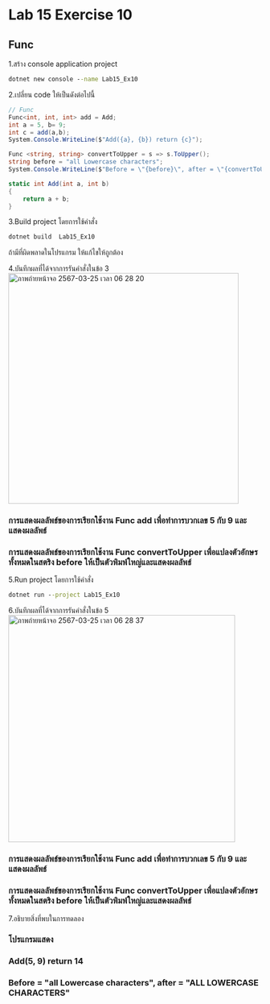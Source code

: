 # Lab 15 Exercise 10

## Func

1.สร้าง console application project

```cmd
dotnet new console --name Lab15_Ex10
```

2.เปลี่ยน code ให้เป็นดังต่อไปนี้

```cs
// Func
Func<int, int, int> add = Add;
int a = 5, b= 9;
int c = add(a,b);
System.Console.WriteLine($"Add({a}, {b}) return {c}");

Func <string, string> convertToUpper = s => s.ToUpper();
string before = "all Lowercase characters";
System.Console.WriteLine($"Before = \"{before}\", after = \"{convertToUpper(before)}\"");

static int Add(int a, int b)
{
    return a + b;
}
```

3.Build project โดยการใช้คำสั่ง

```cmd
dotnet build  Lab15_Ex10
```

ถ้ามีที่ผิดพลาดในโปรแกรม ให้แก้ไขให้ถูกต้อง

4.บันทึกผลที่ได้จากการรันคำสั่งในข้อ 3
<img width="458" alt="ภาพถ่ายหน้าจอ 2567-03-25 เวลา 06 28 20" src="https://github.com/VisawaPRO/03376836-OOP-2566-Lab-15/assets/144195555/8b31bad3-8996-4e0f-9669-d5ea7c654cf4">
### การแสดงผลลัพธ์ของการเรียกใช้งาน Func add เพื่อทำการบวกเลข 5 กับ 9 และแสดงผลลัพธ์
### การแสดงผลลัพธ์ของการเรียกใช้งาน Func convertToUpper เพื่อแปลงตัวอักษรทั้งหมดในสตริง before ให้เป็นตัวพิมพ์ใหญ่และแสดงผลลัพธ์
5.Run project โดยการใช้คำสั่ง

```cmd
dotnet run --project Lab15_Ex10
```

6.บันทึกผลที่ได้จากการรันคำสั่งในข้อ 5
<img width="451" alt="ภาพถ่ายหน้าจอ 2567-03-25 เวลา 06 28 37" src="https://github.com/VisawaPRO/03376836-OOP-2566-Lab-15/assets/144195555/fe38aca7-a6ac-4e01-baa6-5e90bda3a3ae">
### การแสดงผลลัพธ์ของการเรียกใช้งาน Func add เพื่อทำการบวกเลข 5 กับ 9 และแสดงผลลัพธ์
### การแสดงผลลัพธ์ของการเรียกใช้งาน Func convertToUpper เพื่อแปลงตัวอักษรทั้งหมดในสตริง before ให้เป็นตัวพิมพ์ใหญ่และแสดงผลลัพธ์
7.อธิบายสิ่งที่พบในการทดลอง
### โปรแกรมแสดง
### Add(5, 9) return 14
### Before = "all Lowercase characters", after = "ALL LOWERCASE CHARACTERS"
